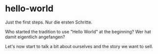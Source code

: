 # hello-world
Just the first steps. Nur die ersten Schritte. 

Who started the tradition to use "Hello World" at the beginning? Wer hat damit eigentlich angefangen?

Let's now start to talk a bit about ourselves and the story we want to sell. 
